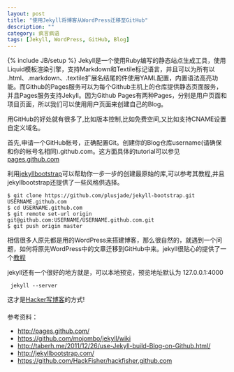 ```yaml
---
layout: post
title: "使用Jekyll将博客从WordPress迁移至GitHub"
description: ""
category: 疯言疯语
tags: [Jekyll, WordPress, GitHub, Blog]
---
```

{% include JB/setup %}
Jekyll是一个使用Ruby编写的静态站点生成工具，使用Liquid模板渲染引擎，支持Markdown和Textile标记语言，并且可以为所有以 .html、.markdown、.textile扩展名结尾的件使用YAML配置，内置语法高亮功能。而Github的Pages服务可以为每个Github主机上的仓库提供静态页面服务，并且Pages服务支持Jekyll。因为Github Pages有两种Pages，分别是用户页面和项目页面，所以我们可以使用用户页面来创建自己的Blog。

用GitHub的好处就有很多了,比如版本控制,比如免费空间,又比如支持CNAME设置自定义域名。

首先,申请一个GitHub帐号，正确配置Git。创建你的Blog仓库username(请确保和你的帐号名相同).github.com。这方面具体的tutorial可以参见[pages.github.com](pages.github.com)


利用[jekyllbootstrap](jekyllbootstrap.com)可以帮助你一步一步的创建最原始的库,可以参考其教程,并且jekyllbootstrap还提供了一些风格供选择。

    $ git clone https://github.com/plusjade/jekyll-bootstrap.git USERNAME.github.com
    $ cd USERNAME.github.com
    $ git remote set-url origin git@github.com:USERNAME/USERNAME.github.com.git
    $ git push origin master

相信很多人原先都是用的WordPress来搭建博客，那么很自然的，就遇到一个问题，如何将原先WordPress中的文章迁移到GitHub中来。jekyll很贴心的提供了一个[教程](https://github.com/mojombo/jekyll/wiki/blog-migrations)

jekyll还有一个很好的地方就是，可以本地预览，预览地址默认为 127.0.0.1:4000

     jekyll --server

这才是[Hacker写博客](http://tom.preston-werner.com/2008/11/17/blogging-like-a-hacker.html)的方式!

<div style="margin-top:20px">参考资料：</div>

- <http://pages.github.com/>
- <https://github.com/mojombo/jekyll/wiki>
- <http://taberh.me/2011/12/26/use-Jekyll-build-Blog-on-Github.html/>
- <http://jekyllbootstrap.com/>
- <https://github.com/HackFisher/hackfisher.github.com>
